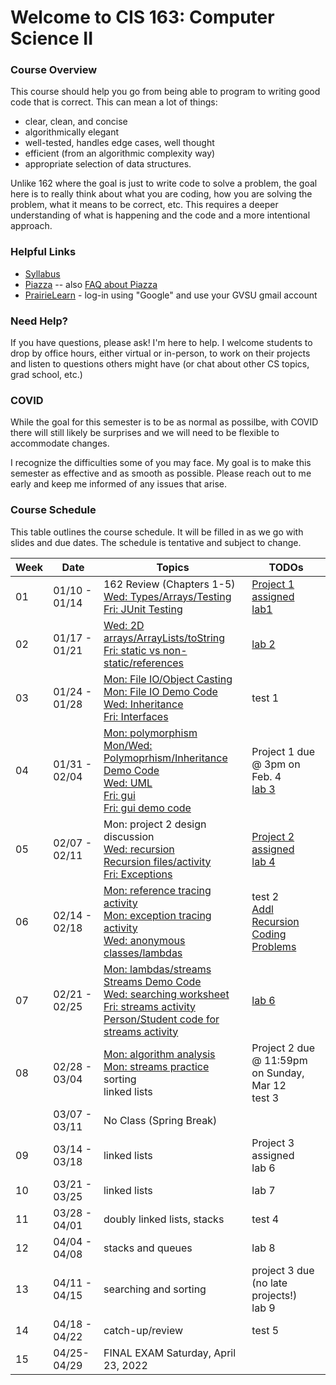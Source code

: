 # Welcome to CIS 163:  Computer Science II

### Course Overview
This course should help you go from being able to program to writing good code that is correct.
This can mean a lot of things:
* clear, clean, and concise
* algorithmically elegant
* well-tested, handles edge cases, well thought
* efficient (from an algorithmic complexity way)
* appropriate selection of data structures.

Unlike 162 where the goal is just to write code to solve a problem, the goal here is to really think about
what you are coding, how you are solving the problem, what it means to be correct, etc.
This requires a deeper understanding
of what is happening and the code and a more intentional approach.

### Helpful Links

* [Syllabus](syllabus.md)
* [Piazza](https://www.piazza.com/gvsu/winter2022/cis16306/home) -- also [FAQ about Piazza](piazza-faq.md)
* [PrairieLearn](https://www.prairielearn.org/pl/course_instance/129006) - log-in
  using "Google" and use your GVSU gmail account

### Need Help?
If you have questions, please ask!  I'm here to help.  I welcome students
to drop by office hours, either virtual or in-person,
to work on their projects and listen to questions others might have (or chat
about other CS topics, grad school, etc.)

### COVID
While the goal for this semester is to be as normal as possilbe,
with COVID there will still likely be
surprises and we will need to be flexible to accommodate changes.

I recognize the difficulties some of you may face.
My goal is to make this semester as effective and as smooth
as possible.  Please reach out to me early and keep me informed
of any issues that arise.

### Course Schedule
This table outlines the course schedule.  It will be filled in
as we go with slides and due dates.  The schedule is tentative and subject to change.

| Week | Date          | Topics | TODOs |
| ---- | ------------- | ------ | --------- |
|  01  | 01/10 - 01/14 |  162 Review (Chapters 1-5) <br> [Wed: Types/Arrays/Testing](lec-notes/lec02-recap.pdf) <br> [Fri: JUnit Testing](lec-notes/lec03-recap.pdf) | [Project 1 assigned](https://www.prairielearn.org/pl/course_instance/129006) <br> [lab1](misc-files/lab1/lab1.md) |
|  02  | 01/17 - 01/21 | [Wed: 2D arrays/ArrayLists/toString](lec-notes/lec04-recap.pdf) <br> [Fri: static vs non-static/references](lec-notes/lec05-recap.pdf) | [lab 2](https://www.prairielearn.org/pl/course_instance/129006/assessment/2316732) | 
|  03  | 01/24 - 01/28 |  [Mon: File IO/Object Casting](lec-notes/lec06-fileio-equals.pdf) <br> [Mon: File IO Demo Code](misc-files/lec-demos/FileIODemo.java) <br> [Wed: Inheritance](lec-notes/lec07-inheritance.pdf) <br> [Fri: Interfaces](lec-notes/lec08-interfaces.pdf) | test 1 |
|  04  | 01/31 - 02/04 |  [Mon: polymorphism](lec-notes/lec09-polymorphism.pdf) <br> [Mon/Wed: Polymoprhism/Inheritance Demo Code](misc-files/lec-demos/inheritance) <br> [Wed: UML](lec-notes/lec10-uml.pdf) <br> [Fri: gui](lec-notes/lec11-gui.pdf) <br> [Fri: gui demo code](misc-files/lec-demos/gui) | Project 1 due @ 3pm on Feb. 4 <br> [lab 3](https://www.prairielearn.org/pl/course_instance/129006/assessment/2317081) |
|  05  | 02/07 - 02/11 |  Mon: project 2 design discussion <br> [Wed: recursion](lec-notes/lec13-recursion.pdf) <br> [Recursion files/activity](misc-files/lec-demos/recursion) <br> [Fri: Exceptions](lec-notes/lec14-exceptions.pdf) | [Project 2 assigned](https://www.prairielearn.org/pl/course_instance/129006/assessment/2317204) <br> [lab 4](https://www.prairielearn.org/pl/course_instance/129006/assessment/2317266) |
|  06  | 02/14 - 02/18 |  [Mon: reference tracing activity](misc-files/lec-demos/references/trace-activity.md) <br> [Mon: exception tracing activity](misc-files/lec-demos/exceptions/trace-activity.md) <br> [Wed: anonymous classes/lambdas](lec16-anonymous-lambda.pdf) | test 2 <br> [Addl Recursion Coding Problems](https://www.prairielearn.org/pl/course_instance/129006/assessment/2317453) |  
|  07  | 02/21 - 02/25 | [Mon: lambdas/streams](lec-notes/lec18-collections-streams-lambdas.pdf) <br> [Streams Demo Code](misc-files/lec-demos/streams/Car.java) <br> [Wed: searching worksheet](misc-files/lec-demos/searching/searching-activity.md) <br> [Fri: streams activity](misc-files/lec-demos/streams/stream-activity.md) <br> [Person/Student code for streams activity](misc-files/lec-demos/streams) | [lab 6](https://www.prairielearn.org/pl/course_instance/129006/assessment/2317634) |
|  08  | 02/28 - 03/04 |  [Mon: algorithm analysis](lec-notes/lec21-algorithm-analysis.pdf) <br> [Mon: streams practice](https://www.prairielearn.org/pl/course_instance/129006/assessment/2317719) <br> sorting <br> linked lists | Project 2 due @ 11:59pm on Sunday, Mar 12 <br> test 3 | 
|      | 03/07 - 03/11 | No Class (Spring Break)  |  |
|  09  | 03/14 - 03/18 |  linked lists| Project 3 assigned <br> lab 6 |  
|  10  | 03/21 - 03/25 |  linked lists | lab 7 | 
|  11  | 03/28 - 04/01 |  doubly linked lists, stacks | test 4 |
|  12  | 04/04 - 04/08 |  stacks and queues | lab 8 |
|  13  | 04/11 - 04/15 |  searching and sorting | project 3 due (no late projects!) <br> lab 9 |
|  14  | 04/18 - 04/22 |  catch-up/review | test 5 | 
|  15  | 04/25-04/29 | FINAL EXAM Saturday, April 23, 2022 |  |
